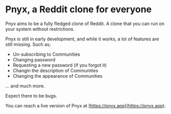# Pnyx, a Reddit clone for everyone

Pnyx aims to be a fully fledged clone of Reddit. A clone that you can run on your system without restrictions.

Pnyx is still in early development, and while it works, a lot of features are still missing. Such as;

* Un-subscribing to Communities
* Changing password
* Requesting a new password (if you forgot it)
* Changin the description of Communities
* Changing the appearance of Communities

... and much more.

Expect there to be bugs.

You can reach a live version of Pnyx at [https://pnyx.app](https://pnyx.app).
